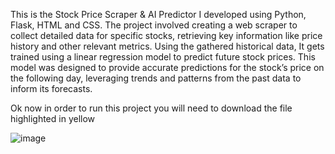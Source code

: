 This is the Stock Price Scraper & AI Predictor I developed using Python, Flask, HTML and CSS. 
The project involved creating a web scraper to collect detailed data for specific stocks, 
retrieving key information like price history and other relevant metrics. Using the gathered historical data, 
It gets trained using a linear regression model to predict future stock prices. 
This model was designed to provide accurate predictions for the stock’s price on the following day, 
leveraging trends and patterns from the past data to inform its forecasts.

Ok now in order to run this project you will need to download the file highlighted in yellow  

![image](https://github.com/user-attachments/assets/75189528-4b55-48f6-98fd-a3f4af5e23c8)

